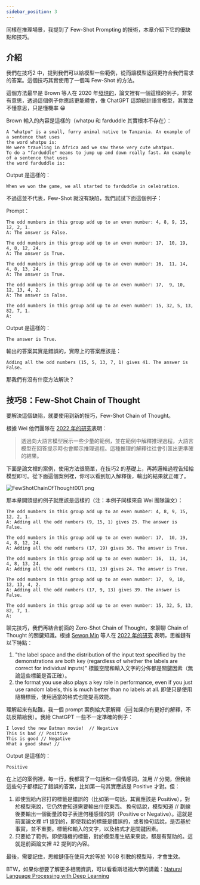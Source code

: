 ```yaml
---
sidebar_position: 3
---
```

<head>
  <script defer="defer" src="https://embed.trydyno.com/embedder.js"></script>
  <link href="https://embed.trydyno.com/embedder.css" rel="stylesheet" />
</head>

同樣在推理場景，我提到了 Few-Shot Prompting 的技術，本章介紹下它的優缺點和技巧。

## 介紹

我們在技巧2 中，提到我們可以給模型一些範例，從而讓模型返回更符合我們需求的答案。這個技巧其實使用了一個叫 Few-Shot 的方法。

這個方法最早是 Brown 等人在 2020 年[發現的](https://arxiv.org/pdf/2005.14165.pdf)，論文裡有一個這樣的例子，非常有意思，透過這個例子你應該更能體會，像 ChatGPT 這類統計語言模型，其實並不懂意思，只是懂機率 😁

Brown 輸入的內容是這樣的（whatpu 和 farduddle 其實根本不存在）：

```other
A "whatpu" is a small, furry animal native to Tanzania. An example of a sentence that uses
the word whatpu is:
We were traveling in Africa and we saw these very cute whatpus.
To do a "farduddle" means to jump up and down really fast. An example of a sentence that uses
the word farduddle is:
```

Output 是這樣的：

```other
When we won the game, we all started to farduddle in celebration.
```

不過這並不代表，Few-Shot 就沒有缺陷，我們試試下面這個例子：

Prompt：

```other
The odd numbers in this group add up to an even number: 4, 8, 9, 15, 12, 2, 1.
A: The answer is False.

The odd numbers in this group add up to an even number: 17,  10, 19, 4, 8, 12, 24.
A: The answer is True.

The odd numbers in this group add up to an even number: 16,  11, 14, 4, 8, 13, 24.
A: The answer is True.

The odd numbers in this group add up to an even number: 17,  9, 10, 12, 13, 4, 2.
A: The answer is False.

The odd numbers in this group add up to an even number: 15, 32, 5, 13, 82, 7, 1. 
A:
```

Output 是這樣的：

```other
The answer is True.
```

輸出的答案其實是錯誤的，實際上的答案應該是：

```other
Adding all the odd numbers (15, 5, 13, 7, 1) gives 41. The answer is False.
```

那我們有沒有什麼方法解決？

## 技巧8：Few-Shot Chain of Thought

要解決這個缺陷，就要使用到新的技巧，Few-Shot Chain of Thought。

根據 Wei 他們團隊在 [2022 年的研究](https://arxiv.org/pdf/2201.11903.pdf)表明：

> 透過向大語言模型展示一些少量的範例，並在範例中解釋推理過程，大語言模型在回答提示時也會顯示推理過程。這種推理的解釋往往會引匯出更準確的結果。

下面是論文裡的案例，使用方法很簡單，在技巧2 的基礎上，再將邏輯過程告知給模型即可。從下面這個案例裡，你可以看到加入解釋後，輸出的結果就正確了。

![FewShotChainOfThought001.png](./assets/FewShotChainOfThought001.png)

那本章開頭提的例子就應該是這樣的（注：本例子同樣來自 Wei 團隊論文）：

```other
The odd numbers in this group add up to an even number: 4, 8, 9, 15, 12, 2, 1.
A: Adding all the odd numbers (9, 15, 1) gives 25. The answer is False.

The odd numbers in this group add up to an even number: 17,  10, 19, 4, 8, 12, 24.
A: Adding all the odd numbers (17, 19) gives 36. The answer is True.

The odd numbers in this group add up to an even number: 16,  11, 14, 4, 8, 13, 24.
A: Adding all the odd numbers (11, 13) gives 24. The answer is True.

The odd numbers in this group add up to an even number: 17,  9, 10, 12, 13, 4, 2.
A: Adding all the odd numbers (17, 9, 13) gives 39. The answer is False.

The odd numbers in this group add up to an even number: 15, 32, 5, 13, 82, 7, 1. 
A:
```

聊完技巧，我們再結合前面的 Zero-Shot Chain of Thought，來聊聊 Chain of Thought 的關鍵知識。根據 [Sewon Min](https://arxiv.org/search/cs?searchtype=author&query=Min%2C+S) 等人在 [2022 年的研究](https://arxiv.org/abs/2202.12837) 表明，思維鏈有以下特點：

1. "the label space and the distribution of the input text specified by the demonstrations are both key (regardless of whether the labels are correct for individual inputs)" 標籤空間和輸入文字的分佈都是關鍵因素（無論這些標籤是否正確）。
2. the format you use also plays a key role in performance, even if you just use random labels, this is much better than no labels at all. 即使只是使用隨機標籤，使用適當的格式也能提高效能。

理解起來有點難，我一個 prompt 案例給大家解釋（🆘 如果你有更好的解釋，不妨反饋給我）。我給 ChatGPT 一些不一定準確的例子：

```other
I loved the new Batman movie!  // Negative
This is bad // Positive
This is good // Negative
What a good show! //
```

Output 是這樣的：

```other
Positive
```

在上述的案例裡，每一行，我都寫了一句話和一個情感詞，並用 // 分開，但我給這些句子都標記了錯誤的答案，比如第一句其實應該是 Positive 才對。但：

1. 即使我給內容打的標籤是錯誤的（比如第一句話，其實應該是 Positive），對於模型來說，它仍然會知道需要輸出什麼東西。 換句話說，模型知道 // 劃線後要輸出一個衡量該句子表達何種感情的詞（Positive or Negative）。這就是前面論文裡 #1 提到的，即使我給的標籤是錯誤的，或者換句話說，是否基於事實，並不重要。標籤和輸入的文字，以及格式才是關鍵因素。
2. 只要給了範例，即使隨機的標籤，對於模型產生結果來說，都是有幫助的。這就是前面論文裡 #2 提到的內容。

最後，需要記住，思維鏈僅在使用大於等於 100B 引數的模型時，才會生效。

BTW，如果你想要了解更多相關資訊，可以看看斯坦福大學的講義：[Natural Language Processing with Deep Learning](http://web.stanford.edu/class/cs224n/slides/cs224n-2023-lecture11-prompting-rlhf.pdf)

